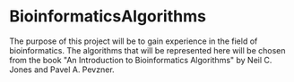 # BioinformaticsAlgorithms

The purpose of this project will be to gain experience in the field of bioinformatics.  The algorithms that will be represented here will be chosen from the book "An Introduction to Bioinformatics Algorithms" by Neil C. Jones and Pavel A. Pevzner.
